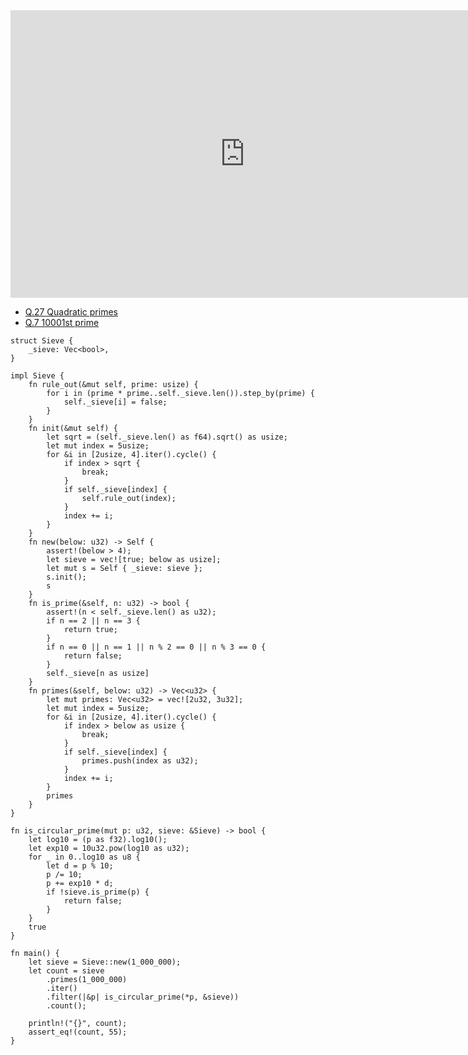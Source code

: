 <html><iframe src="https://docs.google.com/presentation/d/e/2PACX-1vQLeZrSYtP510YH7LfGMCBW4uvSbPXf5DK_l9J6Iqv0WJ28lz1NCES2x7NXZLRtAUHdiFRNNQf4rmxw/embed?start=false&loop=false&delayms=60000" frameborder="0" width="750" height="460" allowfullscreen="true" mozallowfullscreen="true" webkitallowfullscreen="true"></iframe></html>

- [Q.27 Quadratic primes](./e27.md)
- [Q.7 10001st prime](./e7.md)

```rust,editable
struct Sieve {
    _sieve: Vec<bool>,
}

impl Sieve {
    fn rule_out(&mut self, prime: usize) {
        for i in (prime * prime..self._sieve.len()).step_by(prime) {
            self._sieve[i] = false;
        }
    }
    fn init(&mut self) {
        let sqrt = (self._sieve.len() as f64).sqrt() as usize;
        let mut index = 5usize;
        for &i in [2usize, 4].iter().cycle() {
            if index > sqrt {
                break;
            }
            if self._sieve[index] {
                self.rule_out(index);
            }
            index += i;
        }
    }
    fn new(below: u32) -> Self {
        assert!(below > 4);
        let sieve = vec![true; below as usize];
        let mut s = Self { _sieve: sieve };
        s.init();
        s
    }
    fn is_prime(&self, n: u32) -> bool {
        assert!(n < self._sieve.len() as u32);
        if n == 2 || n == 3 {
            return true;
        }
        if n == 0 || n == 1 || n % 2 == 0 || n % 3 == 0 {
            return false;
        }
        self._sieve[n as usize]
    }
    fn primes(&self, below: u32) -> Vec<u32> {
        let mut primes: Vec<u32> = vec![2u32, 3u32];
        let mut index = 5usize;
        for &i in [2usize, 4].iter().cycle() {
            if index > below as usize {
                break;
            }
            if self._sieve[index] {
                primes.push(index as u32);
            }
            index += i;
        }
        primes
    }
}

fn is_circular_prime(mut p: u32, sieve: &Sieve) -> bool {
    let log10 = (p as f32).log10();
    let exp10 = 10u32.pow(log10 as u32);
    for _ in 0..log10 as u8 {
        let d = p % 10;
        p /= 10;
        p += exp10 * d;
        if !sieve.is_prime(p) {
            return false;
        }
    }
    true
}

fn main() {
    let sieve = Sieve::new(1_000_000);
    let count = sieve
        .primes(1_000_000)
        .iter()
        .filter(|&p| is_circular_prime(*p, &sieve))
        .count();

    println!("{}", count);
    assert_eq!(count, 55);
}
```
